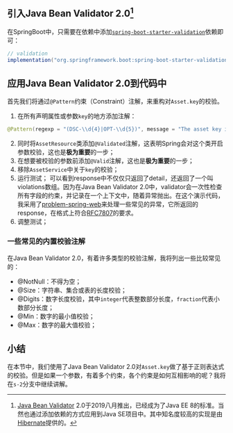 ## 引入Java Bean Validator 2.0[^1]

在SpringBoot中，只需要在依赖中添加[`spring-boot-starter-validation`](https://mvnrepository.com/artifact/org.springframework.boot/spring-boot-starter-validation)依赖即可：

```groovy
// validation
implementation("org.springframework.boot:spring-boot-starter-validation")
```

## 应用Java Bean Validator 2.0到代码中

首先我们将通过`@Pattern`约束（Constraint）注解，来重构对`Asset.key`的校验。

1. 在所有声明属性或参数`key`的地方添加注解：

```java
@Pattern(regexp = "(DSC-\\d{4}|OPT-\\d{5})", message = "The asset key is invalid.")
```

2. 同时将`AssetResource`类添加`@Validated`注解，这表明Spring会对这个类开启参数校验，这也是**极为重要**的一步；
3. 在想要被校验的参数前添加`@Valid`注解，这也是**极为重要**的一步；
4. 移除`AssetService`中关于`key`的校验；
5. 运行测试； 
   可以看到response中不仅仅只返回了detail，还返回了一个叫violations数组。因为在Java Bean Validator 2.0中，validator会一次性检查所有字段的约束，并记录在一个上下文中，随着异常抛出。在这个演示代码，我采用了[problem-spring-web](https://github.com/zalando/problem-spring-web)来处理一些常见的异常，它所返回的response，在格式上符合[RFC7807](https://tools.ietf.org/html/rfc7807#section-4.2)的要求。
6. 调整测试；

### 一些常见的内置校验注解

在Java Bean Validator 2.0，有着许多类型的校验注解，我将列出一些比较常见的：

* @NotNull：不得为空；
* @Size：字符串、集合或表的长度校验；
* @Digits：数字长度校验，其中`integer`代表整数部分长度，`fraction`代表小数部分长度；
* @Min：数字的最小值校验；
* @Max：数字的最大值校验；

## 小结

在本节中，我们使用了Java Bean Validator 2.0对`Asset.key`做了基于正则表达式的校验。但是如果一个参数，有着多个约束，各个约束是如何互相影响的呢？我将在`s-2`分支中继续讲解。

[^1]: [Java Bean Validator](https://beanvalidation.org/2.0/) 2.0于2019八月推出，已经成为了Java EE 8的标准。当然也通过添加依赖的方式应用到Java SE项目中。其中知名度较高的实现是由[Hibernate](https://hibernate.org/validator)提供的。
